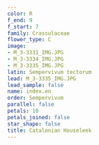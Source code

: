 ```yaml
---
color: R
f_end: 9
f_start: 7
family: Crassulaceae
flower_type: C
image:
- M_3-3331_IMG.JPG
- M_3-3334_IMG.JPG
- M_3-3335_IMG.JPG
latin: Sempervivum tectorum
lead: M_3-3335_IMG.JPG
lead_sample: false
name: index.en
order: Sempervivum
parallel: false
petals: 10
petals_joined: false
star_shape: false
title: Catalonian Houseleek
---
```

